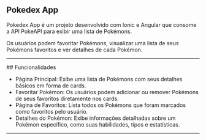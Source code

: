 ## Pokedex App
<p>Pokedex App é um projeto desenvolvido com Ionic e Angular que consome a API PokeAPI para exibir uma lista de Pokémons.</p>
<p>Os usuários podem favoritar Pokémons, visualizar uma lista de seus Pokémons favoritos e ver detalhes de cada Pokémon.</p>
<hr>
## Funcionalidades

- Página Principal: Exibe uma lista de Pokémons com seus detalhes básicos em forma de cards.
- Favoritar Pokémon: Os usuários podem adicionar ou remover Pokémons de seus favoritos diretamente nos cards.
- Página de Favoritos: Lista todos os Pokémons que foram marcados como favoritos pelo usuário.
- Detalhes do Pokémon: Exibe informações detalhadas sobre um Pokémon específico, como suas habilidades, tipos e estatísticas.
<hr>
